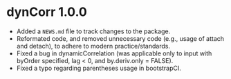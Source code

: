 # dynCorr 1.0.0

* Added a `NEWS.md` file to track changes to the package.
* Reformated code, and removed unnecessary code (e.g., usage of attach and detach), 
    to adhere to modern practice/standards.
* Fixed a bug in dynamicCorrelation (was applicable only to input with byOrder specified, lag < 0, and  by.deriv.only = FALSE).
* Fixed a typo regarding parentheses usage in bootstrapCI.



